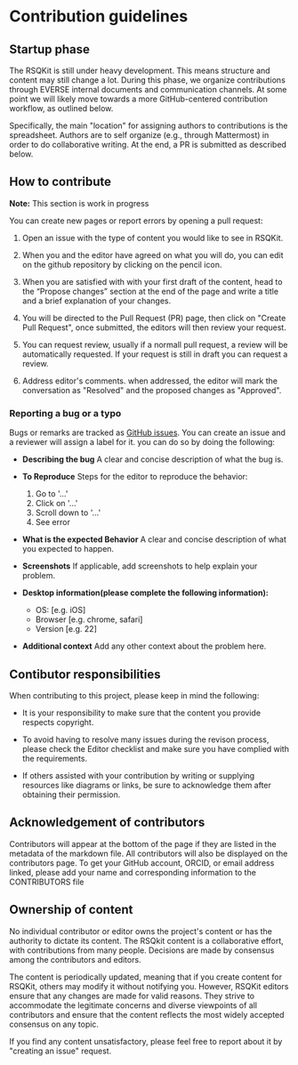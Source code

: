 # Contribution guidelines

## Startup phase

The RSQKit is still under heavy development.
This means structure and content may still change a lot.
During this phase, we organize contributions through EVERSE internal documents and communication channels.
At some point we will likely move towards a more GitHub-centered contribution workflow, as outlined below.

Specifically, the main "location" for assigning authors to contributions is the spreadsheet.
Authors are to self organize (e.g., through Mattermost) in order to do collaborative writing.
At the end, a PR is submitted as described below.

## How to contribute 

**Note:** This section is work in progress

You can create new pages or report errors by opening a pull request:
  
 1. Open an issue with the type of content you would like to see in RSQKit.
  
 2. When you and the editor have agreed on what you will do, you can edit on the github repository by clicking on the pencil icon.
 
 3. When you are satisfied with with your first draft of the content, head to the “Propose changes” section at the end of the page and write a title and a brief explanation of your changes.

4. You will be directed to the Pull Request (PR) page, then click on "Create Pull Request", once submitted, the editors will then review your request.
  
5. You can request review, usually if a normall pull request, a review will be automatically requested. If your request is still in draft you can request a review.

6. Address editor's comments. when addressed, the editor will mark the conversation as "Resolved" and the proposed changes as "Approved".
 
 <!-- Not yet ready: - Use the GitHub web interface ([How to contribute](https://rdmkit.elixir-europe.org/how_to_contribute))-->

### Reporting a bug or a typo 

Bugs or remarks are tracked as [GitHub issues](https://github.com/EVERSE-ResearchSoftware/RSQKit/issues). You can create an issue and a reviewer will assign a label for it. you can do so by doing the following:

- **Describing the bug**
A clear and concise description of what the bug is.

- **To Reproduce**
    Steps for the editor to reproduce the behavior:
    1. Go to '...'
    2. Click on '...'
    3. Scroll down to '...'
    4. See error

- **What is the expected Behavior**
    A clear and concise description of what you expected to happen.

- **Screenshots**
    If applicable, add screenshots to help explain your problem.

- **Desktop information(please complete the following information):**
   - OS: [e.g. iOS]
   - Browser [e.g. chrome, safari]
   - Version [e.g. 22]

- **Additional context**
    Add any other context about the problem here.

## Contibutor responsibilities
When contributing to this project, please keep in mind the following:

- It is your responsibility to make sure that the content you provide respects copyright.
  
- To avoid having to resolve many issues during the revison process, please check the Editor checklist and make sure you have complied with the requirements.
  
- If others assisted with your contribution by writing or supplying resources like diagrams or links, be sure to acknowledge them after obtaining their permission.

## Acknowledgement of contributors

Contributors will appear at the bottom of the page if they are listed in the metadata of the markdown file. All contributors will also be displayed on the contributors page. To get your GitHub account, ORCID, or email address linked, please add your name and corresponding information to the CONTRIBUTORS file

## Ownership of content

No individual contributor or editor owns the project's content or has the authority to dictate its content. The RSQkit content is a collaborative effort, with contributions from many people. Decisions are made by consensus among the contributors and editors.

The content is periodically updated, meaning that if you create content for RSQKit, others may modify it without notifying you. However, RSQKit editors ensure that any changes are made for valid reasons. They strive to accommodate the legitimate concerns and diverse viewpoints of all contributors and ensure that the content reflects the most widely accepted consensus on any topic.

If you find any content unsatisfactory, please feel free to report about it by "creating an issue" request.
